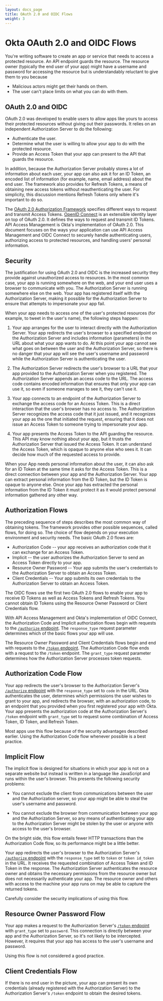```yaml
---
layout: docs_page
title: OAuth 2.0 and OIDC Flows
weight: 3
---
```

# Okta OAuth 2.0 and OIDC Flows

You're writing software to create an app or service that needs to access a protected resource. An API endpoint guards the resource. The resource owner (typically the end user of your app) might have a username and password for accessing the resource but is understandably reluctant to give them to you because

 * Malicious actors might get their hands on them.
 * The user can't place limits on what you can do with them.

## OAuth 2.0 and OIDC

 OAuth 2.0 was developed to enable users to allow apps like yours to access their protected resources without giving out their passwords. It relies on an independent Authorization Server to do the following:

* Authenticate the user.
* Determine what the user is willing to allow your app to do with the protected resource.
* Provide an Access Token that your app can present to the API that guards the resource.

In addition, because the Authorization Server probably stores a lot of information about each user, your app can also ask it for an ID Token, an encoded list of information (for example, name, email address) about the end user. The framework also provides for Refresh Tokens, a means of obtaining new access tokens without reauthenticating the user. For simplicity, this discussion mentions Refresh Tokens only where it's important to do so.

The [OAuth 2.0 Authorization Framework](https://tools.ietf.org/html/rfc6749) specifies different ways to request and transmit Access Tokens. [OpenID Connect](http://openid.net/connect/) is an extensible identity layer on top of OAuth 2.0. It defines the ways to request and transmit ID Tokens. API Access Management is Okta's implementation of OAuth 2.0. This document focuses on the ways your application can use API Access Management and OIDC Connect to securely handle authenticating users, authorizing access to protected resources, and handling users' personal information.

## Security

The justification for using OAuth 2.0 and OIDC is the increased security they provide against unauthorized access to resources. In the most common case, your app is running somewhere on the web, and your end user uses a browser to communicate with you. The Authorization Server is running somewhere else on the web. Your app has registered itself with the Authorization Server, making it possible for the Authorization Server to ensure that attempts to impersonate your app fail.

When your app needs to access one of the user's protected resources (for example, to tweet in the user's name), the following steps happen:

1. Your app arranges for the user to interact directly with the Authorization Server. Your app redirects the user's browser to a specified endpoint on the Authorization Server and includes information (parameters) in the URL about what your app wants to do. At this point your app cannot see what goes on between the user and the Authorization Server, so there is no danger that your app will see the user's username and password while the Authorization Server is authenticating the user.

2. The Authorization Server redirects the user's browser to a URL that your app provided to the Authorization Server when you registered. The Authorization Server appends an access code to the URL. The access code contains encoded information that ensures that only your app can use it, so even if someone manages to see it, they can't use it.

3. Your app connects to an endpoint of the Authorization Server to exchange the access code for an Access Token. This is a direct interaction that the user's browser has no access to.  The Authorization Server recognizes the access code that it just issued, and it recognizes your app as the one that initiated the request, ensuring that it does not issue an Access Token to someone trying to impersonate your app.

4. Your app presents the Access Token to the API guarding the resource. This API may know nothing about your app, but it trusts the Authorization Server that issued the Access Token. It can understand the Access Token, which is opaque to anyone else who sees it. It can decide how much of the requested access to provide.

When your App needs personal information about the user, it can also ask for an ID Token at the same time it asks for the Access Token. This is a direct connection between your app and the Authorization Server. Your app can extract personal information from the ID Token, but the ID Token is opaque to anyone else. Once your app has extracted the personal information from the ID Token it must protect it as it would protect personal information gathered any other way.

## Authorization Flows

The preceding sequence of steps describes the most common way of obtaining tokens. The framework provides other possible sequences, called flows, for doing so. The choice of flow depends on your execution environment and security needs. The basic OAuth 2.0 flows are:

  * Authorization Code -- your app receives an authorization code that it can exchange for an Access Token.
  * Implicit -- the user authorizes the Authorization Server to send an Access Token directly to your app.
  * Resource Owner Password -- Your app submits the user's credentials to the Authorization Server to obtain an Access Token.
  * Client Credentials -- Your app submits its own credentials to the Authorization Server to obtain an Access Token.

 The OIDC flows use the first two OAuth 2.0 flows to enable your app to receive ID Tokens as well as Access Tokens and Refresh Tokens. You cannot obtain ID Tokens using the Resource Owner Password or Client Credentials flow.

With API Access Management and Okta's implementation of OIDC Connect, the Authorization Code and Implicit authorization flows begin with requests to the [`/authorize` endpoint](/docs/api/resources/oauth2.html#obtain-an-authorization-grant-from-a-user). The `response_type` request parameter determines which of the basic flows your app will use.

The Resource Owner Password and Client Credentials flows begin and end with requests to the [`/token` endpoint](/docs/api/resources/oauth2.html#request-a-token). The Authorization Code flow ends with a request to the `/token` endpoint. The `grant_type` request parameter determines how the Authorization Server processes token requests.


## Authorization Code Flow

Your app redirects the user's browser to the Authorization Server's [`/authorize` endpoint](/docs/api/resources/oauth2.html#obtain-an-authorization-grant-from-a-user) with the `response_type` set to `code` in the URL. Okta authenticates the user, determines which permissions the user wishes to grant to your app, and redirects the browser, with an authorization code, to an endpoint that you provided  when you first registered your app with Okta. Your app presents the authorization code at the Authorization Server's `/token` endpoint with `grant_type` set to request some combination of Access Token, ID Token, and Refresh Token.

Most apps use this flow because of the security advantages described earlier. Using the Authorization Code flow whenever possible is a best practice.

## Implicit Flow

The implicit flow is designed for situations in which your app is not on a separate website but instead is written in a language like JavaScript and runs within the user's browser. This presents the following security problems:

* You cannot exclude the client from communications between the user and the Authorization server, so your app might be able to steal the user's username and password.

* You cannot exclude the browser from communication between your app and the Authorization Server, so any means of authenticating your app to the Authorization Server might be stolen by the user or anyone with access to the user's browser.

On the bright side, this flow entails fewer HTTP transactions than the Authorization Code flow, so its performance might be a little better.

Your app redirects the user's browser to the Authorization Server's [`/authorize` endpoint](/docs/api/resources/oauth2.html#obtain-an-authorization-grant-from-a-user) with the `response_type` set to `token` or `token id_token` in the URL. It receives the requested combination of Access Token and ID Token in the response. The Authorization Server authenticates the resource owner and obtains the necessary permissions from the resource owner but does not necessarily authenticate your app. The resource owner and others with access to the machine your app runs on may be able to capture the returned tokens.

Carefully consider the security implications of using this flow.

## Resource Owner Password Flow

Your app makes a request to the Authorization Server's [`/token` endpoint](/docs/api/resources/oauth2.html#request-a-token) with `grant_type` set to `password`. This connection is directly between your app and the Authorization Server, so it's not likely to be intercepted. However, it requires that your app has access to the user's username and password.

Using this flow is not considered a good practice.



## Client Credentials Flow

If there is no end user in the picture, your app can present its own credentials (already registered with the Authorization Server) to the Authorization Server's `/token` endpoint to obtain the desired tokens.




